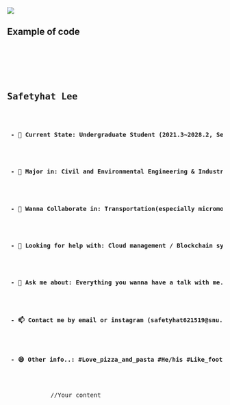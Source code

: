 <img src="https://capsule-render.vercel.app/api?type=rounded&color=timeGradient&text=🚅%20SafeCap's%20Git%20Laboratory%20🚀&fontSize=40&animation=twinkling&fontAlignY=50&fontAlign=50&desc=Welcome%20to%20the%20World%20of%20Safetyhat%20Lee&fontAlignY=150&height=180">

<h2>Example of code</h2>

<pre>
    <div class="container">
        <div class="block two first">
            <h2>Safetyhat Lee</h2>
            <h4> - 🔭 Current State: Undergraduate Student (2021.3~2028.2, Seoul National University) </h4>
            <h4> - 🌱 Major in: Civil and Environmental Engineering & Industrial Engineering[Second major] </h4>
            <h4> - 👯 Wanna Collaborate in: Transportation(especially micromobility and urban railway) / Social Network Service planning / Urban System and its User Experience </h4>
            <h4> - 🤔 Looking for help with: Cloud management / Blockchain system construction / Website design </h4>
            <h4> - 💬 Ask me about: Everything you wanna have a talk with me..! But loves to talk about urban system, technology and user experience </h4>
            <h4> - 📫 Contact me by email or instagram (safetyhat621519@snu.ac.kr / @min_for_musika) </h4>
            <h4> - 😄 Other info..: #Love_pizza_and_pasta #He/his #Like_football_n_lol #Usually_wears_jean </h4>
            <div class="wrap">
            //Your content
            </div>
        </div>
    </div>
</pre>





